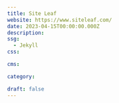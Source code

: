 ```yaml
---
title: Site Leaf
website: https://www.siteleaf.com/
date: 2023-04-15T00:00:00.000Z
description:
ssg:
  - Jekyll
css:

cms:

category:

draft: false
---
```

